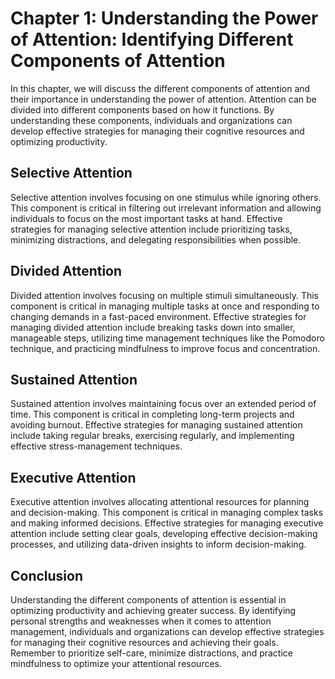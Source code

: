 Chapter 1: Understanding the Power of Attention: Identifying Different Components of Attention
==============================================================================================

In this chapter, we will discuss the different components of attention and their importance in understanding the power of attention. Attention can be divided into different components based on how it functions. By understanding these components, individuals and organizations can develop effective strategies for managing their cognitive resources and optimizing productivity.

Selective Attention
-------------------

Selective attention involves focusing on one stimulus while ignoring others. This component is critical in filtering out irrelevant information and allowing individuals to focus on the most important tasks at hand. Effective strategies for managing selective attention include prioritizing tasks, minimizing distractions, and delegating responsibilities when possible.

Divided Attention
-----------------

Divided attention involves focusing on multiple stimuli simultaneously. This component is critical in managing multiple tasks at once and responding to changing demands in a fast-paced environment. Effective strategies for managing divided attention include breaking tasks down into smaller, manageable steps, utilizing time management techniques like the Pomodoro technique, and practicing mindfulness to improve focus and concentration.

Sustained Attention
-------------------

Sustained attention involves maintaining focus over an extended period of time. This component is critical in completing long-term projects and avoiding burnout. Effective strategies for managing sustained attention include taking regular breaks, exercising regularly, and implementing effective stress-management techniques.

Executive Attention
-------------------

Executive attention involves allocating attentional resources for planning and decision-making. This component is critical in managing complex tasks and making informed decisions. Effective strategies for managing executive attention include setting clear goals, developing effective decision-making processes, and utilizing data-driven insights to inform decision-making.

Conclusion
----------

Understanding the different components of attention is essential in optimizing productivity and achieving greater success. By identifying personal strengths and weaknesses when it comes to attention management, individuals and organizations can develop effective strategies for managing their cognitive resources and achieving their goals. Remember to prioritize self-care, minimize distractions, and practice mindfulness to optimize your attentional resources.
